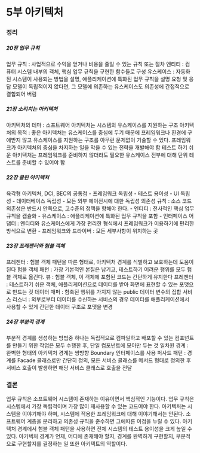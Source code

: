 # 5부 아키텍처

### 정리
##### 20장 업무 규칙
업무 규칙 : 사업적으로 수익을 얻거나 비용을 줄일 수 있는 규칙 또는 절차
엔티티 : 컴퓨터 시스템 내부의 객체, 핵심 업무 규칙을 구현한 함수들로 구성
유스케이스 : 자동화된 시스템이 사용되는 방법을 설명, 애플리케이션에 특화된 업무 규칙을 설명
요청 및 응답 모델이 독립적이지 않다면, 그 모델에 의존하는 유스케이스도 의존성에 간접적으로 결합되어 버림

##### 21장 소리치는 아키텍처
아키텍처의 테마 : 소프트웨어 아키텍처는 시스템의 유스케이스를 지원하는 구조
아키텍처의 목적 : 좋은 아키텍처는 유스케이스를 중심에 두기 때문에 프레임워크나 환경에 구애받지 않고
유스케이스를 지원하는 구조를 아무런 문제없이 기술할 수 있다.
프레임워크가 아키텍처의 중심을 차지하는 일을 막을 수 있는 전략을 개발해야 함
테스트 하기 쉬운 아키텍처는 프레임워크를 준비하지 않더라도 필요한 유스케이스 전부에 대해 단위 테스트를 준비할 수 있어야 함

##### 22장 클린 아키텍처
육각형 아키텍처, DCI, BEC의 공통점
	- 프레임워크 독립성
	- 테스트 용이성
	- UI 독립성
	- 데이터베이스 독립성
	- 모든 외부 에이전시에 대한 독립성
의존성 규칙 : 소스 코드 의존성은 반드시 안쪽으로, 고수준의 정책을 향해야 한다.
	- 엔티티 : 전사적인 핵심 업무 규칙을 캡슐화
	- 유스케이스 : 애플리케이션에 특화된 업무 규칙을 포함
	- 인터페이스 어댑터 : 엔티티와 유스케이스에게 가장 편리한 형식에서 프레임워크가 이용하기에 편리한 방식으로 변환
	- 프레임워크와 드라이버 : 모든 세부사항이 위치하는 곳

##### 23장 프레젠터와 험블 객체
프레젠터 : 험블 객체 패턴을 따른 형태로, 아키텍처 경계를 식별하고 보호하는데 도움이 된다
험블 객체 패턴 : 가장 기본적인 본질은 남기고, 테스트하기 어려운 행위를 모두 험블 객체로 옮긴다.
뷰 : 험블 객체, 이 객체에 포함된 코드는 간단하게 유지한다
프레젠터 : 테스트하기 쉬운 객체, 애플리케이션으로 데이터를 받아 화면에 표현할 수 있는 포맷으로 만드는 것
데이터 매퍼 : 함축된 행위를 가지지 않는 public 데이터 변수의 집합
서비스 리스너 : 외부로부터 데이터를 수신하는 서비스의 경우 데이터를 애플리케이션에서 사용할 수 있게 간단한 데이터 구조로 포맷을 변경

##### 24장 부분적 경계
부분적 경계를 생성하는 방법중 하나는 독립적으로 컴파일하고 배포할 수 있는 컴포넌트를 만들기 위한 작업은 모두 수행한 후,
단일 컴포넌트에 모아만 두는 것
일차원 경계 : 완벽한 형태의 아키텍처 경계는 쌍방향 Boundary 인터페이스를 사용
퍼사드 패턴 : 경계를 Facade 클래스로만 간단히 정의, 모든 서비스 클래스를 메서드 형태로 정의한 후
서비스 호출이 발생하면 해당 서비스 클래스로 호출을 전달

### 결론
업무 규칙은 소프트웨어 시스템이 존재하는 이유이면서 핵심적인 기능이다.
업무 규칙은 시스템에서 가장 독립적이며 가장 많이 재사용할 수 있는 코드여야 한다.
아키텍처는 시스템을 이야기해야 하며, 시스템에 적용한 프레임워크에 대해 이야기해서는 안된다.
소프트웨어 계층을 분리하고 의존성 규칙을 준수하면 그에따른 이점을 누릴 수 있다.
아키텍처 경계에서 험블 객체 패턴을 사용하면 전체 시스템의 테스트 용이성을 크게 높일 수 있다.
아키텍처 경계가 언제, 어디에 존재해야 할지, 경계를 완벽하게 구현할지, 부분적으로 구현할지를
결정하는 일 또한 아키텍트의 역할이다.

